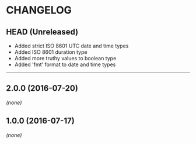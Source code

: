 CHANGELOG
=========

## HEAD (Unreleased)
* Added strict ISO 8601 UTC date and time types
* Added ISO 8601 duration type
* Added more truthy values to boolean type
* Added 'fmt' format to date and time types

--------------------

## 2.0.0 (2016-07-20)
_(none)_

## 1.0.0 (2016-07-17)
_(none)_
